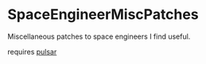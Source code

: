 # SpaceEngineerMiscPatches

Miscellaneous patches to space engineers I find useful.

requires [pulsar](https://github.com/SpaceGT/Pulsar?tab=readme-ov-file#installation)